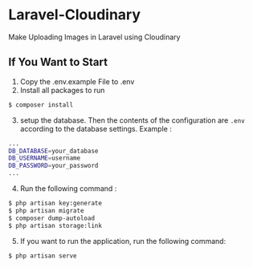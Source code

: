 # Laravel-Cloudinary
Make Uploading Images in Laravel using Cloudinary

## If You Want to Start
1. Copy the .env.example File to .env
2. Install all packages to run

```sh
$ composer install
```

3. setup the database. Then the contents of the configuration are `.env` according to the database settings. Example :

```sh
...
DB_DATABASE=your_database
DB_USERNAME=username
DB_PASSWORD=your_password
...
```

4. Run the following command :

```sh
$ php artisan key:generate
$ php artisan migrate
$ composer dump-autoload
$ php artisan storage:link
```

5. If you want to run the application, run the following command:

```sh
$ php artisan serve
```
